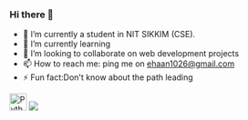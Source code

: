 ### Hi there 👋


- 🔭 I’m currently a student in NIT SIKKIM (CSE).
- 🌱 I’m currently learning 
- 👯 I’m looking to collaborate on web development projects
- 📫 How to reach me: ping me on ehaan1026@gmail.com
- ⚡ Fun fact:Don't know about the path leading

<img alt="Python" width="30px" src="https://raw.githubusercontent.com/simple-icons/simple-icons/develop/icons/python.svg" />
<img src="https://github-readme-stats.vercel.app/api?username=amanverma-1001&&show_icons=true&title_color=ffffff&icon_color=bb2acf&text_color=daf7dc&bg_color=151515">

